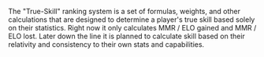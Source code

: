 The "True-Skill" ranking system is a set of formulas, weights, and other calculations that are designed to determine a player's true skill based solely on their statistics. Right now it only calculates MMR / ELO gained and MMR / ELO lost. Later down the line it is planned to calculate skill based on their relativity and consistency to their own stats and capabilities.